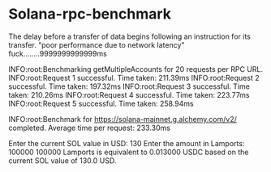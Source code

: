 # Solana-rpc-benchmark

The delay before a transfer of data begins following an instruction for its transfer.
"poor performance due to network latency" fuck........9999999999999ms

INFO:root:Benchmarking getMultipleAccounts for 20 requests per RPC URL.
INFO:root:Request 1 successful. Time taken: 211.39ms
INFO:root:Request 2 successful. Time taken: 197.32ms
INFO:root:Request 3 successful. Time taken: 210.26ms
INFO:root:Request 4 successful. Time taken: 223.77ms
INFO:root:Request 5 successful. Time taken: 258.94ms

INFO:root:Benchmark for https://solana-mainnet.g.alchemy.com/v2/ completed. Average time per request: 233.30ms

Enter the current SOL value in USD: 130
Enter the amount in Lamports: 100000
100000 Lamports is equivalent to 0.013000 USDC based on the current SOL value of 130.0 USD.
